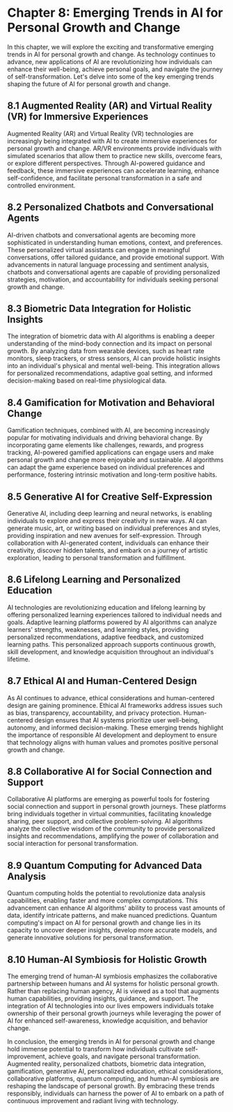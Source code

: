 Chapter 8: Emerging Trends in AI for Personal Growth and Change
===============================================================

In this chapter, we will explore the exciting and transformative emerging trends in AI for personal growth and change. As technology continues to advance, new applications of AI are revolutionizing how individuals can enhance their well-being, achieve personal goals, and navigate the journey of self-transformation. Let's delve into some of the key emerging trends shaping the future of AI for personal growth and change.

8.1 Augmented Reality (AR) and Virtual Reality (VR) for Immersive Experiences
-----------------------------------------------------------------------------

Augmented Reality (AR) and Virtual Reality (VR) technologies are increasingly being integrated with AI to create immersive experiences for personal growth and change. AR/VR environments provide individuals with simulated scenarios that allow them to practice new skills, overcome fears, or explore different perspectives. Through AI-powered guidance and feedback, these immersive experiences can accelerate learning, enhance self-confidence, and facilitate personal transformation in a safe and controlled environment.

8.2 Personalized Chatbots and Conversational Agents
---------------------------------------------------

AI-driven chatbots and conversational agents are becoming more sophisticated in understanding human emotions, context, and preferences. These personalized virtual assistants can engage in meaningful conversations, offer tailored guidance, and provide emotional support. With advancements in natural language processing and sentiment analysis, chatbots and conversational agents are capable of providing personalized strategies, motivation, and accountability for individuals seeking personal growth and change.

8.3 Biometric Data Integration for Holistic Insights
----------------------------------------------------

The integration of biometric data with AI algorithms is enabling a deeper understanding of the mind-body connection and its impact on personal growth. By analyzing data from wearable devices, such as heart rate monitors, sleep trackers, or stress sensors, AI can provide holistic insights into an individual's physical and mental well-being. This integration allows for personalized recommendations, adaptive goal setting, and informed decision-making based on real-time physiological data.

8.4 Gamification for Motivation and Behavioral Change
-----------------------------------------------------

Gamification techniques, combined with AI, are becoming increasingly popular for motivating individuals and driving behavioral change. By incorporating game elements like challenges, rewards, and progress tracking, AI-powered gamified applications can engage users and make personal growth and change more enjoyable and sustainable. AI algorithms can adapt the game experience based on individual preferences and performance, fostering intrinsic motivation and long-term positive habits.

8.5 Generative AI for Creative Self-Expression
----------------------------------------------

Generative AI, including deep learning and neural networks, is enabling individuals to explore and express their creativity in new ways. AI can generate music, art, or writing based on individual preferences and styles, providing inspiration and new avenues for self-expression. Through collaboration with AI-generated content, individuals can enhance their creativity, discover hidden talents, and embark on a journey of artistic exploration, leading to personal transformation and fulfillment.

8.6 Lifelong Learning and Personalized Education
------------------------------------------------

AI technologies are revolutionizing education and lifelong learning by offering personalized learning experiences tailored to individual needs and goals. Adaptive learning platforms powered by AI algorithms can analyze learners' strengths, weaknesses, and learning styles, providing personalized recommendations, adaptive feedback, and customized learning paths. This personalized approach supports continuous growth, skill development, and knowledge acquisition throughout an individual's lifetime.

8.7 Ethical AI and Human-Centered Design
----------------------------------------

As AI continues to advance, ethical considerations and human-centered design are gaining prominence. Ethical AI frameworks address issues such as bias, transparency, accountability, and privacy protection. Human-centered design ensures that AI systems prioritize user well-being, autonomy, and informed decision-making. These emerging trends highlight the importance of responsible AI development and deployment to ensure that technology aligns with human values and promotes positive personal growth and change.

8.8 Collaborative AI for Social Connection and Support
------------------------------------------------------

Collaborative AI platforms are emerging as powerful tools for fostering social connection and support in personal growth journeys. These platforms bring individuals together in virtual communities, facilitating knowledge sharing, peer support, and collective problem-solving. AI algorithms analyze the collective wisdom of the community to provide personalized insights and recommendations, amplifying the power of collaboration and social interaction for personal transformation.

8.9 Quantum Computing for Advanced Data Analysis
------------------------------------------------

Quantum computing holds the potential to revolutionize data analysis capabilities, enabling faster and more complex computations. This advancement can enhance AI algorithms' ability to process vast amounts of data, identify intricate patterns, and make nuanced predictions. Quantum computing's impact on AI for personal growth and change lies in its capacity to uncover deeper insights, develop more accurate models, and generate innovative solutions for personal transformation.

8.10 Human-AI Symbiosis for Holistic Growth
-------------------------------------------

The emerging trend of human-AI symbiosis emphasizes the collaborative partnership between humans and AI systems for holistic personal growth. Rather than replacing human agency, AI is viewed as a tool that augments human capabilities, providing insights, guidance, and support. The integration of AI technologies into our lives empowers individuals totake ownership of their personal growth journeys while leveraging the power of AI for enhanced self-awareness, knowledge acquisition, and behavior change.

In conclusion, the emerging trends in AI for personal growth and change hold immense potential to transform how individuals cultivate self-improvement, achieve goals, and navigate personal transformation. Augmented reality, personalized chatbots, biometric data integration, gamification, generative AI, personalized education, ethical considerations, collaborative platforms, quantum computing, and human-AI symbiosis are reshaping the landscape of personal growth. By embracing these trends responsibly, individuals can harness the power of AI to embark on a path of continuous improvement and radiant living with technology.
